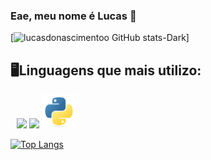 ### Eae, meu nome é Lucas 👋

[![lucasdonascimentoo GitHub stats-Dark](https://github-readme-stats.vercel.app/api?username=lucasdonascimentoo&show_icons=true&theme=dark#gh-dark-mode-only)]

## 🖥️Linguagens que mais utilizo:
<div style= " display: inline; margin: 10px;">
  <img  width = "55px" src="https://cdn.jsdelivr.net/gh/devicons/devicon/icons/html5/html5-plain-wordmark.svg" />
  <img  width = "55px" src="https://cdn.jsdelivr.net/gh/devicons/devicon/icons/css3/css3-plain-wordmark.svg" />
  <img  width = "55px" src="https://raw.githubusercontent.com/devicons/devicon/master/icons/python/python-original.svg">
  </div><br>
  
  [![Top Langs](https://github-readme-stats.vercel.app/api/top-langs/?username=lucasdonascimentoo&theme=dark)](https://github.com/lucasdonascimentoo/github-readme-stats)
  
